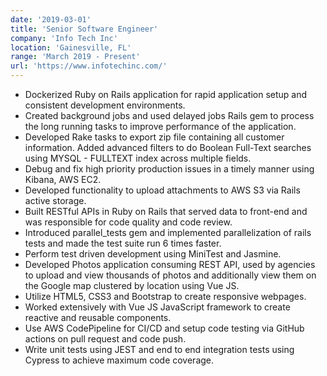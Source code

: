 ```yaml
---
date: '2019-03-01'
title: 'Senior Software Engineer'
company: 'Info Tech Inc'
location: 'Gainesville, FL'
range: 'March 2019 - Present'
url: 'https://www.infotechinc.com/'
---
```


- Dockerized Ruby on Rails application for rapid application setup and consistent development environments.
- Created background jobs and used delayed jobs Rails gem to process the long running tasks to improve performance of the application.
- Developed Rake tasks to export zip file containing all customer information. Added advanced filters to do Boolean Full-Text searches using MYSQL - FULLTEXT index across multiple fields.
- Debug and fix high priority production issues in a timely manner using Kibana, AWS EC2.
- Developed functionality to upload attachments to AWS S3 via Rails active storage.
- Built RESTful APIs in Ruby on Rails that served data to front-end and was responsible for code quality and code review.
- Introduced parallel_tests gem and implemented parallelization of rails tests and made the test suite run 6 times faster.
- Perform test driven development using MiniTest and Jasmine.
- Developed Photos application consuming REST API, used by agencies to upload and view thousands of photos and additionally view them on the Google map clustered by location using Vue JS.
- Utilize HTML5, CSS3 and Bootstrap to create responsive webpages.
- Worked extensively with Vue JS JavaScript framework to create reactive and reusable components.
- Use AWS CodePipeline for CI/CD and setup code testing via GitHub actions on pull request and code push.
- Write unit tests using JEST and end to end integration tests using Cypress to achieve maximum code coverage.
